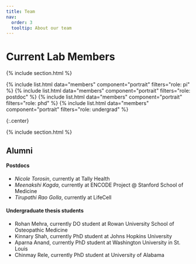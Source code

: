 ```yaml
---
title: Team
nav:
  order: 3
  tooltip: About our team
---
```


# <i class="fas fa-users"></i>Current Lab Members

{% include section.html %}

{%
  include list.html
  data="members"
  component="portrait"
  filters="role: pi"
%}
{%
  include list.html
  data="members"
  component="portrait"
  filters="role: postdoc"
%}
{%
  include list.html
  data="members"
  component="portrait"
  filters="role: phd"
%}
{%
  include list.html
  data="members"
  component="portrait"
  filters="role: undergrad"
%}

{:.center}

{% include section.html %}

## Alumni
#### Postdocs
- _Nicole Torosin_, currently at Tally Health
- _Meenakshi Kagda_, currently at ENCODE Project @ Stanford School of Medicine
- _Tirupathi Rao Golla_, currently at LifeCell

#### Undergraduate thesis students
- Rohan Mehra, currently DO student at Rowan University School of Osteopathic Medicine 
- Kinnary Shah, currently PhD student at Johns Hopkins University
- Aparna Anand, currently PhD student at Washington University in St. Louis
- Chinmay Rele, currently PhD student at University of Alabama

